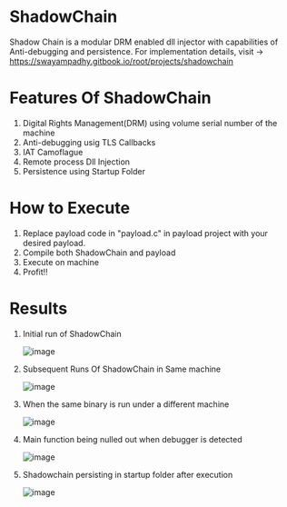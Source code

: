 # ShadowChain

Shadow Chain is a modular DRM enabled dll injector with capabilities of Anti-debugging and persistence. 
For implementation details, visit -> https://swayampadhy.gitbook.io/root/projects/shadowchain

# Features Of ShadowChain

1. Digital Rights Management(DRM) using volume serial number of the machine
2. Anti-debugging usig TLS Callbacks
3. IAT Camoflague
4. Remote process Dll Injection
5. Persistence using Startup Folder

# How to Execute

1. Replace payload code in "payload.c" in payload project with your desired payload.
2. Compile both ShadowChain and payload
3. Execute on machine
4. Profit!!

# Results

1. Initial run of ShadowChain
   
   ![image](https://github.com/user-attachments/assets/652b0586-59a6-40a7-a61f-e95828baad48)

2. Subsequent Runs Of ShadowChain in Same machine
   
   ![image](https://github.com/user-attachments/assets/21911d7b-466a-4a67-aaab-bce7eff2b6b6)

3. When the same binary is run under a different machine
   
   ![image](https://github.com/user-attachments/assets/b9da053d-f336-4f08-b07d-6986f7d9add1)

4. Main function being nulled out when debugger is detected
   
   ![image](https://github.com/user-attachments/assets/56cf39ad-87b7-4ca0-a98c-e296b8521d46)

5. Shadowchain persisting in startup folder after execution
    
   ![image](https://github.com/user-attachments/assets/3fea32ca-7d73-4ac2-bf2d-aa2837f4382b)
